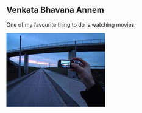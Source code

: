 ## Venkata Bhavana Annem ##

One of my favourite thing to do is watching movies. 

![bridge picture](https://github.com/bhavana51197/assignment2-Annem/blob/main/picture/picture.jpg)

